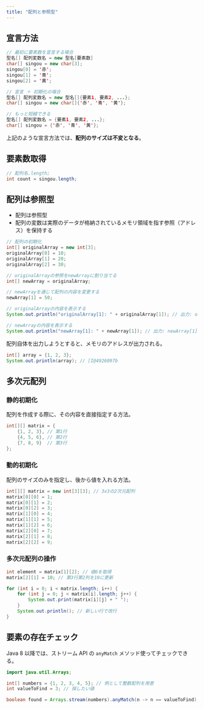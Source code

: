 ```yaml
---
title: "配列と参照型"
---
```


## 宣言方法

```java
// 最初に要素数を宣言する場合
型名[] 配列変数名 = new 型名[要素数]
char[] singou = new char[3];
singou[0] = '赤';
singou[1] = '青';
singou[2] = '黄';

// 宣言 ＋ 初期化の場合
型名[] 配列変数名 = new 型名[]{要素1, 要素2, ...};
char[] singou = new char[]{'赤', '青', '黄'};

// もっと短縮できる
型名[] 配列変数名 = {要素1, 要素2, ...};
char[] singou = {'赤', '青', '黄'};
```

上記のような宣言方法では、**配列のサイズは不変となる**。

## 要素数取得

```java
// 配列名.length;
int count = singou.length;
```

## 配列は参照型

- 配列は参照型
- 配列の変数は実際のデータが格納されているメモリ領域を指す参照（アドレス）を保持する

```java
// 配列の初期化
int[] originalArray = new int[3];
originalArray[0] = 10;
originalArray[1] = 20;
originalArray[2] = 30;

// originalArrayの参照をnewArrayに割り当てる
int[] newArray = originalArray;

// newArrayを通じて配列の内容を変更する
newArray[1] = 50;

// originalArrayの内容を表示する
System.out.println("originalArray[1]: " + originalArray[1]); // 出力: originalArray[1]: 50

// newArrayの内容を表示する
System.out.println("newArray[1]: " + newArray[1]); // 出力: newArray[1]: 50
```

配列自体を出力しようとすると、メモリのアドレスが出力される。

```java
int[] array = {1, 2, 3};
System.out.println(array); // [I@4926097b
```

## 多次元配列

### 静的初期化

配列を作成する際に、その内容を直接指定する方法。

```java
int[][] matrix = {
    {1, 2, 3}, // 第1行
    {4, 5, 6}, // 第2行
    {7, 8, 9}  // 第3行
};
```

### 動的初期化

配列のサイズのみを指定し、後から値を入れる方法。

```java
int[][] matrix = new int[3][3]; // 3x3の2次元配列
matrix[0][0] = 1;
matrix[0][1] = 2;
matrix[0][2] = 3;
matrix[1][0] = 4;
matrix[1][1] = 5;
matrix[1][2] = 6;
matrix[2][0] = 7;
matrix[2][1] = 8;
matrix[2][2] = 9;
```

### 多次元配列の操作

```java
int element = matrix[1][2]; // 値6を取得
matrix[2][1] = 10; // 第3行第2列を10に更新
```

```java
for (int i = 0; i < matrix.length; i++) {
    for (int j = 0; j < matrix[i].length; j++) {
        System.out.print(matrix[i][j] + " ");
    }
    System.out.println(); // 新しい行で改行
}
```

## 要素の存在チェック

Java 8 以降では、ストリーム API の `anyMatch` メソッド使ってチェックできる。

```java
import java.util.Arrays;

int[] numbers = {1, 2, 3, 4, 5}; // 例として整数配列を用意
int valueToFind = 3; // 探したい値

boolean found = Arrays.stream(numbers).anyMatch(n -> n == valueToFind);
```
